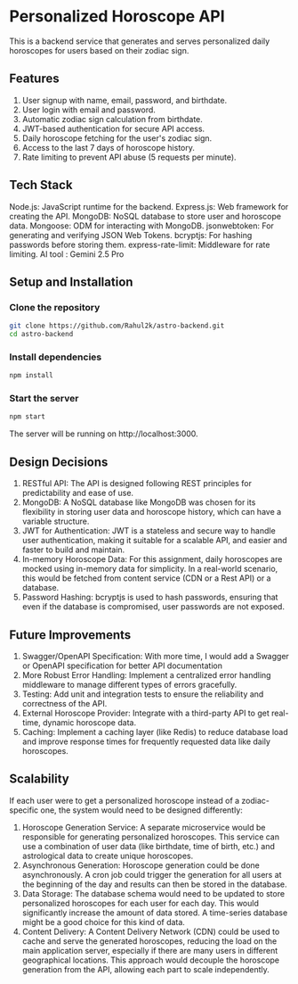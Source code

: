 # Personalized Horoscope API
This is a backend service that generates and serves personalized daily horoscopes for users based on their zodiac sign.
## Features
1. User signup with name, email, password, and birthdate.
2. User login with email and password.
3. Automatic zodiac sign calculation from birthdate.
4. JWT-based authentication for secure API access.
5. Daily horoscope fetching for the user's zodiac sign.
6. Access to the last 7 days of horoscope history.
7. Rate limiting to prevent API abuse (5 requests per minute).
   
## Tech Stack
Node.js: JavaScript runtime for the backend.
Express.js: Web framework for creating the API.
MongoDB: NoSQL database to store user and horoscope data.
Mongoose: ODM for interacting with MongoDB.
jsonwebtoken: For generating and verifying JSON Web Tokens.
bcryptjs: For hashing passwords before storing them.
express-rate-limit: Middleware for rate limiting.
AI tool : Gemini 2.5 Pro



## Setup and Installation
### Clone the repository
```bash
git clone https://github.com/Rahul2k/astro-backend.git
cd astro-backend
```

### Install dependencies
```bash
npm install
```

### Start the server
```bash
npm start
```

The server will be running on http://localhost:3000.


## Design Decisions
1. RESTful API: The API is designed following REST principles for predictability and ease of use.
2. MongoDB: A NoSQL database like MongoDB was chosen for its flexibility in storing user data and horoscope history, which can have a variable structure.
3. JWT for Authentication: JWT is a stateless and secure way to handle user authentication, making it suitable for a scalable API, and easier and faster to build and maintain.
4. In-memory Horoscope Data: For this assignment, daily horoscopes are mocked using in-memory data for simplicity. In a real-world scenario, this would be fetched from content service (CDN or a Rest API) or a database.
5. Password Hashing: bcryptjs is used to hash passwords, ensuring that even if the database is compromised, user passwords are not exposed.
   
## Future Improvements
1. Swagger/OpenAPI Specification: With more time, I would add a Swagger or OpenAPI specification for better API documentation
2. More Robust Error Handling: Implement a centralized error handling middleware to manage different types of errors gracefully.
3. Testing: Add unit and integration tests to ensure the reliability and correctness of the API.
4. External Horoscope Provider: Integrate with a third-party API to get real-time, dynamic horoscope data.
5. Caching: Implement a caching layer (like Redis) to reduce database load and improve response times for frequently requested data like daily horoscopes.

## Scalability
If each user were to get a personalized horoscope instead of a zodiac-specific one, the system would need to be designed differently:
1. Horoscope Generation Service: A separate microservice would be responsible for generating personalized horoscopes. This service can use a combination of user data (like birthdate, time of birth, etc.) and astrological data to create unique horoscopes.
2. Asynchronous Generation: Horoscope generation could be done asynchronously. A cron job could trigger the generation for all users at the beginning of the day and results can then be stored in the database.
3. Data Storage: The database schema would need to be updated to store personalized horoscopes for each user for each day. This would significantly increase the amount of data stored. A time-series database might be a good choice for this kind of data.
4. Content Delivery: A Content Delivery Network (CDN) could be used to cache and serve the generated horoscopes, reducing the load on the main application server, especially if there are many users in different geographical locations.
This approach would decouple the horoscope generation from the API, allowing each part to scale independently.
